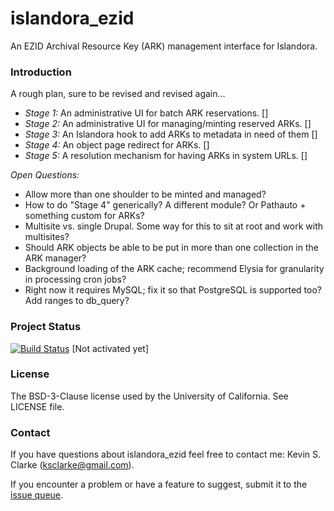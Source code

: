 # islandora_ezid

An EZID Archival Resource Key (ARK) management interface for Islandora.

### Introduction

A rough plan, sure to be revised and revised again...

* _Stage 1:_ An administrative UI for batch ARK reservations.  []
* _Stage 2:_ An administrative UI for managing/minting reserved ARKs.  []
* _Stage 3:_ An Islandora hook to add ARKs to metadata in need of them []
* _Stage 4:_ An object page redirect for ARKs.  []
* _Stage 5:_ A resolution mechanism for having ARKs in system URLs.  []

*Open Questions:*

* Allow more than one shoulder to be minted and managed?
* How to do "Stage 4" generically? A different module?  Or Pathauto + something custom for ARKs?
* Multisite vs. single Drupal.  Some way for this to sit at root and work with multisites?
* Should ARK objects be able to be put in more than one collection in the ARK manager?
* Background loading of the ARK cache; recommend Elysia for granularity in processing cron jobs?
* Right now it requires MySQL; fix it so that PostgreSQL is supported too?  Add ranges to db_query?

### Project Status

[![Build Status](https://travis-ci.org/ksclarke/islandora\_ezid.png?branch=master)](https://travis-ci.org/ksclarke/islandora\_ezid) [Not activated yet]

### License

The BSD-3-Clause license used by the University of California. See LICENSE file.

### Contact

If you have questions about islandora\_ezid feel free to contact me: Kevin S. Clarke (ksclarke@gmail.com).

If you encounter a problem or have a feature to suggest, submit it to the [issue queue](https://github.com/ksclarke/islandora_ezid/issues "GitHub Issue Queue").
